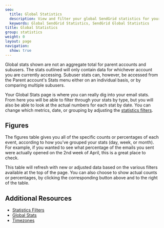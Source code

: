 ```yaml
---
seo:
  title: Global Statistics
  description: View and filter your global SendGrid statistics for your entire account.
  keywords: Global SendGrid Statistics, SendGrid Global Statistics
title: Global Statistics
group: statistics
weight: 0
layout: page
navigation:
  show: true
---
```



<call-out>

Global stats shown are not an aggregate total for parent accounts and subusers. The stats outlined will only contain data for whichever account you are currently accessing. Subuser stats can, however, be accessed from the Parent account's Stats menu either on an individual basis, or by comparing multiple subusers.

</call-out>

Your Global Stats page is where you can really dig into your email stats. From here you will be able to filter through your stats by type, but you will also be able to look at the actual numbers for each stat by date. You can change which metrics, date, or grouping by adjusting the [statistics filters]({{root_url}}/user-interface/analytics-and-reporting/stats-overview/#statistics-filters).

## 	Figures

The figures table gives you all of the specific counts or percentages of each event, according to how you’ve grouped your stats (day, week, or month). For example, if you wanted to see what percentage of the emails you sent were actually opened on the 2nd week of April, this is a great place to check.

This table will refresh with new or adjusted data based on the various filters available at the top of the page. You can also choose to show actual counts or percentages, by clicking the corresponding button above and to the right of the table.

## 	Additional Resources

- [Statistics Filters]({{root_url}}/user-interface/analytics-and-reporting/stats-overview/#statistics-filters)
- [Global Stats](https://sendgrid.com/docs/API_Reference/Web_API_v3/Stats/global.html)
- [Timezones]({{root_url}}/glossary/timezone/)
